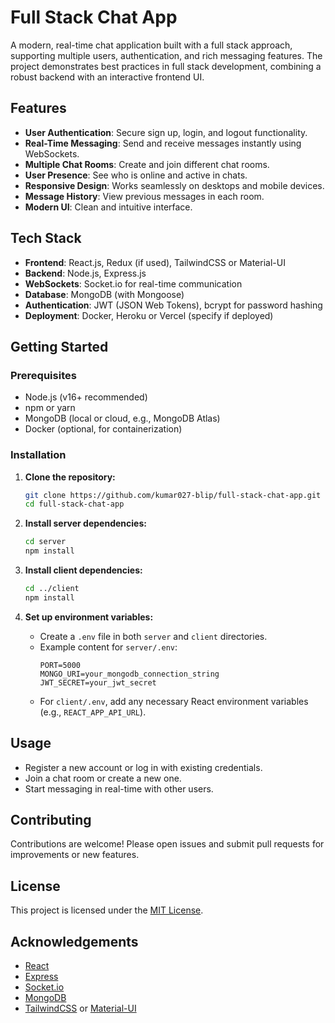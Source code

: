 # Full Stack Chat App

A modern, real-time chat application built with a full stack approach, supporting multiple users, authentication, and rich messaging features. The project demonstrates best practices in full stack development, combining a robust backend with an interactive frontend UI.

## Features

- **User Authentication**: Secure sign up, login, and logout functionality.
- **Real-Time Messaging**: Send and receive messages instantly using WebSockets.
- **Multiple Chat Rooms**: Create and join different chat rooms.
- **User Presence**: See who is online and active in chats.
- **Responsive Design**: Works seamlessly on desktops and mobile devices.
- **Message History**: View previous messages in each room.
- **Modern UI**: Clean and intuitive interface.

## Tech Stack

- **Frontend**: React.js, Redux (if used), TailwindCSS or Material-UI
- **Backend**: Node.js, Express.js
- **WebSockets**: Socket.io for real-time communication
- **Database**: MongoDB (with Mongoose)
- **Authentication**: JWT (JSON Web Tokens), bcrypt for password hashing
- **Deployment**: Docker, Heroku or Vercel (specify if deployed)

## Getting Started

### Prerequisites

- Node.js (v16+ recommended)
- npm or yarn
- MongoDB (local or cloud, e.g., MongoDB Atlas)
- Docker (optional, for containerization)

### Installation

1. **Clone the repository:**
   ```bash
   git clone https://github.com/kumar027-blip/full-stack-chat-app.git
   cd full-stack-chat-app
   ```

2. **Install server dependencies:**
   ```bash
   cd server
   npm install
   ```

3. **Install client dependencies:**
   ```bash
   cd ../client
   npm install
   ```

4. **Set up environment variables:**
   - Create a `.env` file in both `server` and `client` directories.
   - Example content for `server/.env`:
     ```
     PORT=5000
     MONGO_URI=your_mongodb_connection_string
     JWT_SECRET=your_jwt_secret
     ```
   - For `client/.env`, add any necessary React environment variables (e.g., `REACT_APP_API_URL`).


## Usage

- Register a new account or log in with existing credentials.
- Join a chat room or create a new one.
- Start messaging in real-time with other users.
  

## Contributing

Contributions are welcome! Please open issues and submit pull requests for improvements or new features.

## License

This project is licensed under the [MIT License](LICENSE).

## Acknowledgements

- [React](https://reactjs.org/)
- [Express](https://expressjs.com/)
- [Socket.io](https://socket.io/)
- [MongoDB](https://www.mongodb.com/)
- [TailwindCSS](https://tailwindcss.com/) or [Material-UI](https://mui.com/)
